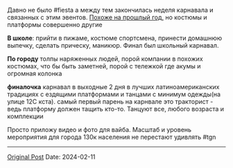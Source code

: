 Давно не было #fiesta а между тем закончилась неделя карнавала и связанных с этим эвентов. [Похоже на прошлый год,](957.md) но костюмы и платформы совершенно другие

**В школе**: прийти в пижаме, костюме спортсмена, принести домашнюю выпечку, сделать прическу, маникюр. Финал был школьный карнавал.

**По городу** толпы наряженных людей, порой компании в похожих костюмах, что бы быть заметней, порой с тележкой где акумы и огромная колонка

**финалочка** карнавал в выходные 2 дня в лучших латиноамериканских традициях с ездящими платформами и танцами с минимум одежды(на улице 12С кста). самый первый парень на карнвале это тракторист - ведь платформу должен тащить кто-то. Танцуют все, любого возраста и комплекции

Просто приложу видео и фото для вайба. Масштаб и уровень мероприятия для города 130к населения не перестают удивлять #tgn

---
[Original Post](https://t.me/lev2tarragona/1909)
Date: 2024-02-11

